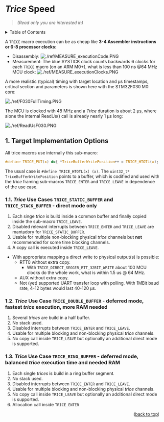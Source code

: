 <div id="top">

# *Trice* Speed

> _(Read only you are interested in)_

<details><summary>Table of Contents</summary><ol><!-- TABLE OF CONTENTS START -->

<!-- 
Table of Contents Generation:
- Install vsCode extension "Markdown TOC" from dumeng 
- Use Shift-Ctrl-P "markdownTOC:generate" to get the automatic numbering.
- replace "<a id=" with "<a id=" 
-->

<!-- vscode-markdown-toc -->
* 1. [Target Implementation Options](#target-implementation-options)
  * 1.1. [*Trice* Use Cases `TRICE_STATIC_BUFFER` and `TRICE_STACK_BUFFER` - direct mode only](#*trice*-use-cases-`trice_static_buffer`-and-`trice_stack_buffer`---direct-mode-only)
  * 1.2. [*Trice* Use Case `TRICE_DOUBLE_BUFFER` - deferred mode, fastest *trice* execution, more RAM needed](#*trice*-use-case-`trice_double_buffer`---deferred-mode,-fastest-*trice*-execution,-more-ram-needed)
  * 1.3. [*Trice* Use Case `TRICE_RING_BUFFER` - deferred mode, balanced *trice* execution time and needed RAM](#*trice*-use-case-`trice_ring_buffer`---deferred-mode,-balanced-*trice*-execution-time-and-needed-ram)

<!-- vscode-markdown-toc-config
	numbering=true
	autoSave=true
	/vscode-markdown-toc-config -->
<!-- /vscode-markdown-toc -->

</div></ol></details><!-- TABLE OF CONTENTS END -->

 A `TRICE` macro execution can be as cheap like **3-4 Assembler instructions or 6-8 processor clocks**:

* Disassembly: ![./ref/MEASURE_executionCode.PNG](./ref/MEASURE_executionCode.PNG)
* Measurement: The blue SYSTICK clock counts backwards 6 clocks for each `TRICE` macro (on an ARM M0+), what is less than 100 ns @64 MHz MCU clock: ![./ref/MEASURE_executionClocks.PNG](./ref/MEASURE_executionClocks.PNG)

A more realistic (typical) timing with target location and µs timestamps, critical section and parameters is shown here with the STM32F030 M0 core:

![./ref/F030FullTiming.PNG](./ref/F030FullTiming.PNG)

The MCU is clocked with 48 MHz and a *Trice* duration is about 2 µs, where alone the internal ReadUs() call is already nearly 1 µs long:

![./ref/ReadUsF030.PNG](./ref/ReadUsF030.PNG)

##  1. <a id='target-implementation-options'></a>Target Implementation Options

All trice macros use internally this sub-macro:

```C
#define TRICE_PUT(x) do{ *TriceBufferWritePosition++ = TRICE_HTOTL(x); }while(0); //! PUT copies a 32 bit x into the TRICE buffer.
```

The usual case is `#define TRICE_HTOTL(x) (x)`. The `uint32_t* TriceBufferWritePosition` points to a buffer, which is codified and used with the *trice* framing sub-macros `TRICE_ENTER` and `TRICE_LEAVE` in dependence of the use case.

###  1.1. <a id='*trice*-use-cases-`trice_static_buffer`-and-`trice_stack_buffer`---direct-mode-only'></a>*Trice* Use Cases `TRICE_STATIC_BUFFER` and `TRICE_STACK_BUFFER` - direct mode only

1. Each singe *trice* is build inside a common buffer and finally copied inside the sub-macro `TRICE_LEAVE`.
2. Disabled relevant interrupts between `TRICE_ENTER` and `TRICE_LEAVE` are mantadory for `TRICE_STATIC_BUFFER`.
3. Usable for multiple non-blocking physical *trice* channels but **not** recommended for some time blocking channels.
4. A copy call is executed inside `TRICE_LEAVE`.

* With appropriate mapping a direct write to physical output(s) is possible:
  * RTT0 without extra copy.
    * With `TRICE_DIRECT_SEGGER_RTT_32BIT_WRITE` about 100 MCU clocks do the whole work, what is within 1.5 us @ 64 MHz.
  * AUX without extra copy.
  * Not (yet) supported UART transfer loop with polling. With 1MBit baud rate, 4-12 bytes would last 40-120 µs.

###  1.2. <a id='*trice*-use-case-`trice_double_buffer`---deferred-mode,-fastest-*trice*-execution,-more-ram-needed'></a>*Trice* Use Case `TRICE_DOUBLE_BUFFER` - deferred mode, fastest *trice* execution, more RAM needed

1. Several *trices* are build in a half buffer.
1. No stack used.
1. Disabled interrupts between `TRICE_ENTER` and `TRICE_LEAVE`.
1. Usable for multiple blocking and non-blocking physical *trice* channels.
1. No copy call inside `TRICE_LEAVE` but optionally an additional direct mode is supported.

###  1.3. <a id='*trice*-use-case-`trice_ring_buffer`---deferred-mode,-balanced-*trice*-execution-time-and-needed-ram'></a>*Trice* Use Case `TRICE_RING_BUFFER` - deferred mode, balanced *trice* execution time and needed RAM

1. Each single *trices* is build in a ring buffer segment.
1. No stack used.
1. Disabled interrupts between `TRICE_ENTER` and `TRICE_LEAVE`.
1. Usable for multiple blocking and non-blocking physical *trice* channels.
1. No copy call inside `TRICE_LEAVE` but optionally an additional direct mode is supported.
1. Allocation call inside `TRICE_ENTER`

<p align="right">(<a href="#top">back to top</a>)</p>